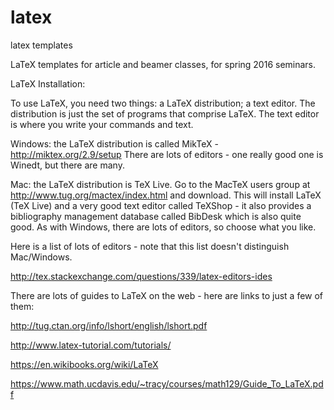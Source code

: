 # latex
latex templates

LaTeX templates for article and beamer classes, for spring 2016 seminars.

LaTeX Installation:

To use LaTeX, you need two things: a LaTeX distribution; a text editor. The distribution is just the set of programs that comprise LaTeX. The text editor is where you write your commands and text. 

Windows: the LaTeX distribution is called MikTeX - http://miktex.org/2.9/setup
There are lots of editors - one really good one is Winedt, but there are many. 

Mac: the LaTeX distribution is TeX Live. Go to the MacTeX users group at http://www.tug.org/mactex/index.html and download. This will install LaTeX (TeX Live) and a very good text editor called TeXShop - it also provides a bibliography management database called BibDesk which is also quite good. As with Windows, there are lots of editors, so choose what you like. 

Here is a list of lots of editors - note that this list doesn't distinguish Mac/Windows. 

http://tex.stackexchange.com/questions/339/latex-editors-ides

There are lots of guides to LaTeX on the web - here are links to just a few of them:

http://tug.ctan.org/info/lshort/english/lshort.pdf

http://www.latex-tutorial.com/tutorials/

https://en.wikibooks.org/wiki/LaTeX

https://www.math.ucdavis.edu/~tracy/courses/math129/Guide_To_LaTeX.pdf

